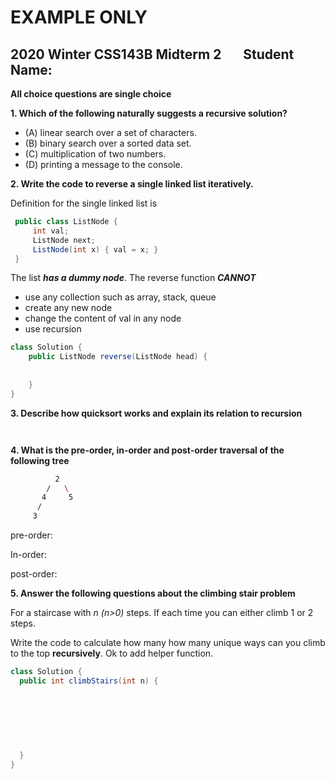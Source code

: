 # EXAMPLE ONLY #

## 2020 Winter CSS143B Midterm 2 &nbsp; &nbsp; &nbsp; Student Name:

**All choice questions are single choice**

**1. Which of the following naturally suggests a recursive solution?**

- (A) linear search over a set of characters.
- (B) binary search over a sorted data set.
- (C) multiplication of two numbers.
- (D) printing a message to the console. 

**2. Write the code to reverse a single linked list iteratively.** 

Definition for the single linked list is

```java
 public class ListNode {
     int val;
     ListNode next;
     ListNode(int x) { val = x; }
 }
```

The list ***has a dummy node***. The reverse function ***CANNOT*** 

- use any collection such as array, stack, queue
- create any new node
- change the content of val in any node
- use recursion

```java
class Solution {
    public ListNode reverse(ListNode head) {
        
      
    }
}
```

**3. Describe how quicksort works and explain its relation to recursion**

```bash



```

**4. What is the pre-order, in-order and post-order traversal of the following tree**

```bash
          2
        /   \
       4     5
      /
     3
```

pre-order:



In-order:



post-order:



**5. Answer the following questions about the climbing stair problem**

For a staircase with  *n (n>0)* steps. If each time you can either climb 1 or 2 steps. 

Write the code to calculate how many how many unique ways can you climb to the top **recursively**. Ok to add helper function.

```java
class Solution {
  public int climbStairs(int n) {
        
   
    
    
    
    
    
  }
}
```

